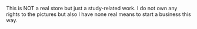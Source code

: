 This is NOT a real store but just a study-related work.
I do not own any rights to the pictures but also I have none real means to start a business this way.
